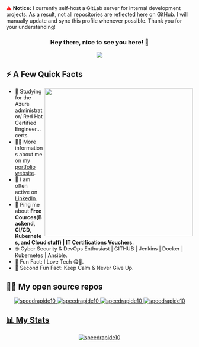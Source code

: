 <div>
    <span style="color: red;">⚠️</span> 
    <strong>Notice:</strong> I currently self-host a GitLab server for internal development projects. As a result, not all repositories are reflected here on GitHub. I will manually update and sync this profile whenever possible. Thank you for your understanding!
</div>  

<h3 align="center">
  Hey there, nice to see you here! 👋
</h3>

<!-- https://github.com/DenverCoder1/readme-typing-svg -->
<p align="center">
  <a href="#"><img src="https://readme-typing-svg.demolab.com?font=Fira+Code&duration=4000&pause=1000&color=CA3571&center=true&vCenter=true&width=460&lines=Red+Hat+Certified+System+Administrator;Network+Engineer;Big+Tech+Lover" /></a>
</p>

<div>
  <h2>⚡️ A Few Quick Facts</h2>
  <img width="400px" align="right" src="https://user-images.githubusercontent.com/85310475/209472552-ee8c70ff-050d-45cf-a3bd-e300f5b976cf.jpg" />
  <ul>
    <li>🧐 Studying for the Azure administrator/ Red Hat Certified Engineer... certs.</li>
    <li>👨‍💻 More informations about me on <a href="https://speedrapide10.github.io/">my portfolio website</a>.</li>
    <li>📝 I am often active on <a href="https://www.linkedin.com/in/oussama-karem/">LinkedIn</a>.</li>
    <li>💬 Ping me about <strong>Free Cources(Backend, CI/CD, Kubernetes, and Cloud stuff) | IT Certifications Vouchers</strong>.</li>
   <!--- <li>📙 Check out my <a href="https://test.example.com/resume.pdf">resume</a>.</li> --->
   <!--- This is a comment --->
    <li>🤓 Cyber Security & DevOps Enthusiast | GITHUB | Jenkins | Docker | Kubernetes | Ansible.</li>
    <li>🎉 Fun Fact: I Love Tech 😋🧠.</li>
    <li>🙂 Second Fun Fact: Keep Calm & Never Give Up.</li>
  </ul>
</div>

<div>
  <h2>🧑‍💻 My open source repos</h2>
<!---  <l> --->
  <p align="center" justify-content:"space-evenly">
  <a href="https://github.com/speedrapide10/upptime"> <img src="https://github-readme-stats.vercel.app/api/pin/?username=speedrapide10&repo=upptime&theme=radical" alt="speedrapide10" </a>
  <a href="https://github.com/speedrapide10/my-code-server"> <img src="https://github-readme-stats.vercel.app/api/pin/?username=speedrapide10&repo=my-code-server&theme=radical" alt="speedrapide10" </a>
  <a href="https://github.com/speedrapide10/free-programming-books"> <img src="https://github-readme-stats.vercel.app/api/pin/?username=speedrapide10&repo=free-programming-books&theme=radical" alt="speedrapide10" </a>
  <a href="https://github.com/speedrapide10/docker-cloudflare-ddns"> <img src="https://github-readme-stats.vercel.app/api/pin/?username=speedrapide10&repo=docker-cloudflare-ddns&theme=radical" alt="speedrapide10" </a>
</p>
   <!--- <li>📙 Check out my <a href="https://github.com/timothystewart6/timothystewart6.git">source</a>.</li> --->
   <!--- This is a comment --->
<!---  </l> --->
</div>

  <h2>📊 My Stats</h2>

<p align="center"> <img src="https://github-readme-stats.vercel.app/api?username=speedrapide10&show_icons=true&theme=radical" alt="speedrapide10" /> </p>

<!--- <img width="0" src="https://visitor-badge.glitch.me/badge?page_id=speedrapide10.speedrapide10" /> --->
